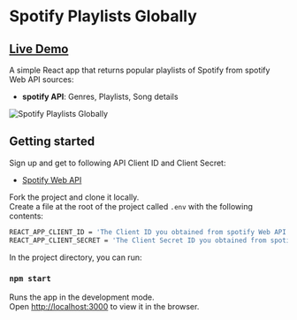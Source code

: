 # Spotify Playlists Globally
##  [Live Demo](https://spotify-platylists-asaf.netlify.app/)

A simple React app that returns popular playlists of Spotify from spotify Web API sources:

- **spotify API**: Genres, Playlists, Song details

![Spotify Playlists Globally](https://my-portfolio-asaf.netlify.app/img/websites/spotify.JPG)

## Getting started

Sign up and get to following API Client ID and Client Secret:
- [Spotify Web API](https://developer.spotify.com/documentation/web-api/)

Fork the project and clone it locally.<br />
Create a file at the root of the project called `.env` with the following contents:

```sh
REACT_APP_CLIENT_ID = 'The Client ID you obtained from spotify Web API'
REACT_APP_CLIENT_SECRET = 'The Client Secret ID you obtained from spotify Web API'
```
In the project directory, you can run:

### `npm start`

Runs the app in the development mode.<br />
Open [http://localhost:3000](http://localhost:3000) to view it in the browser.
